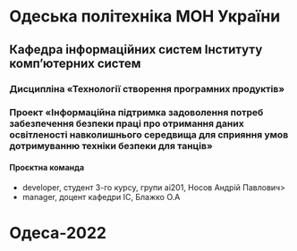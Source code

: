 # Одеська політехніка МОН України
## Кафедра інформаційних систем Інституту комп’ютерних систем
### Дисципліна «Технології створення програмних продуктів»
### Проект «Інформаційна підтримка задоволення потреб забезпечення безпеки праці про отримання даних освітленості навколишнього середвища для сприяння умов дотримуванню техніки безпеки для танців»
#### Проєктна команда
+ developer, студент 3-го курсу, групи ai201, Носов Андрій Павлович>
+ manager, доцент кафедри ІС, Блажко О.А
# Одеса-2022
